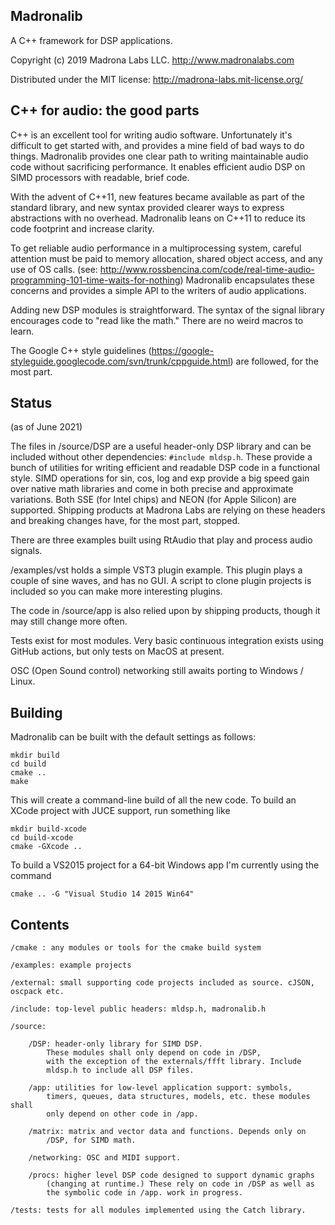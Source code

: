 Madronalib
----------

A C++ framework for DSP applications.

Copyright (c) 2019 Madrona Labs LLC. http://www.madronalabs.com

Distributed under the MIT license: http://madrona-labs.mit-license.org/


C++ for audio: the good parts
------------

C++ is an excellent tool for writing audio software. Unfortunately it's difficult to get started with, and provides a mine field of bad ways to do things. Madronalib provides one clear path to writing maintainable audio code without sacrificing performance. It enables efficient audio DSP on SIMD processors with readable, brief code.

With the advent of C++11, new features became available as part of the standard library, and new syntax provided clearer ways to express abstractions with no overhead. Madronalib leans on C++11 to reduce its code footprint and increase clarity.

To get reliable audio performance in a multiprocessing system, careful attention must be paid to memory allocation, shared object access, and any use of OS calls. (see: http://www.rossbencina.com/code/real-time-audio-programming-101-time-waits-for-nothing) Madronalib encapsulates these concerns and provides a simple API to the writers of audio applications.

Adding new DSP modules is straightforward. The syntax of the signal library encourages code to "read like the math." There are no weird macros to learn.

The Google C++ style guidelines (https://google-styleguide.googlecode.com/svn/trunk/cppguide.html) are followed, for the most part. 


Status
------------

(as of June 2021)

The files in /source/DSP are a useful header-only DSP library and can be included without other dependencies:  `#include mldsp.h`. These provide a bunch of utilities for writing efficient and readable DSP code in a functional style. SIMD operations for sin, cos, log and exp provide a big speed gain over native math libraries and come in both precise and approximate variations. Both SSE (for Intel chips) and NEON (for Apple Silicon) are supported. Shipping products at Madrona Labs are relying on these headers and breaking changes have, for the most part, stopped. 

There are three examples built using RtAudio that play and process audio signals. 

/examples/vst holds a simple VST3 plugin example. This plugin plays a couple of sine waves, and has no GUI. A script to clone  plugin projects is included so you can make more interesting plugins. 

The code in /source/app is also relied upon by shipping products, though it may still change more often. 

Tests exist for most modules. Very basic continuous integration exists using GitHub actions, but only tests on MacOS at present.

OSC (Open Sound control) networking still awaits porting to Windows / Linux.


Building
----------

Madronalib can be built with the default settings as follows:

	mkdir build
	cd build
	cmake ..
	make
    
This will create a command-line build of all the new code.
To build an XCode project with JUCE support, run something like

	mkdir build-xcode
	cd build-xcode
	cmake -GXcode ..

To build a VS2015 project for a 64-bit Windows app I'm currently using the command 

	cmake .. -G "Visual Studio 14 2015 Win64"


Contents
--------

	/cmake : any modules or tools for the cmake build system
  
	/examples: example projects
  
	/external: small supporting code projects included as source. cJSON, oscpack etc.
  
	/include: top-level public headers: mldsp.h, madronalib.h
  
	/source:
  
		/DSP: header-only library for SIMD DSP.
			These modules shall only depend on code in /DSP, 
			with the exception of the externals/ffft library. Include 
			mldsp.h to include all DSP files. 
      
		/app: utilities for low-level application support: symbols,
			timers, queues, data structures, models, etc. these modules shall 
			only depend on other code in /app.
      
		/matrix: matrix and vector data and functions. Depends only on 
			/DSP, for SIMD math.
      
		/networking: OSC and MIDI support.
    
		/procs: higher level DSP code designed to support dynamic graphs
			(changing at runtime.) These rely on code in /DSP as well as
			the symbolic code in /app. work in progress.
      
	/tests: tests for all modules implemented using the Catch library.




